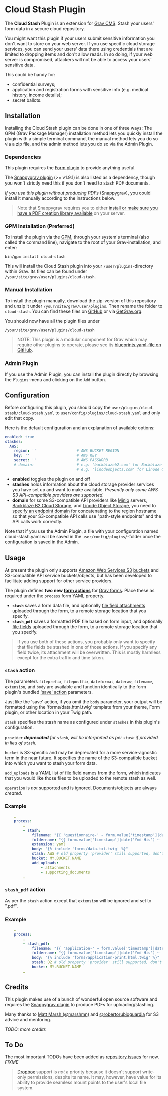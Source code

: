 # Cloud Stash Plugin

The **Cloud Stash** Plugin is an extension for [Grav CMS](http://github.com/getgrav/grav). Stash your users' form data in a secure cloud repository.

You might want this plugin if your users submit sensitive information you don't want to store on your web server. If you use specific cloud storage services, you can send your users' data there using credentials that are limited to dropping items and don't allow reads. In so doing, if your web server is compromised, attackers will not be able to access your users' sensitive data.

This could be handy for:

* confidential surveys;
* application and registration forms with sensitive info (e.g. medical history, income details);
* secret ballots.

## Installation

Installing the Cloud Stash plugin can be done in one of three ways: The GPM (Grav Package Manager) installation method lets you quickly install the plugin with a simple terminal command, the manual method lets you do so via a zip file, and the admin method lets you do so via the Admin Plugin.

### Dependencies

This plugin requires the [Form plugin](https://github.com/getgrav/grav-plugin-form) to provide anything useful.

The [Snappygrav plugin](https://github.com/iusvar/grav-plugin-snappygrav) (>= v1.9.1) is also listed as a dependency, though you won't strictly need this if you don't need to stash PDF documents.

_If you use this plugin without producing PDFs_ (Snappygrav), you could install it manually according to the instructions below.

> Note that Snappygrav requires you to either [install or make sure you have a PDF creation library available](https://github.com/iusvar/grav-plugin-snappygrav#requirements) on your server.

### GPM Installation (Preferred)

To install the plugin via the [GPM](http://learn.getgrav.org/advanced/grav-gpm), through your system's terminal (also called the command line), navigate to the root of your Grav-installation, and enter:

    bin/gpm install cloud-stash

This will install the Cloud Stash plugin into your `/user/plugins`-directory within Grav. Its files can be found under `/your/site/grav/user/plugins/cloud-stash`.

### Manual Installation

To install the plugin manually, download the zip-version of this repository and unzip it under `/your/site/grav/user/plugins`. Then rename the folder to `cloud-stash`. You can find these files on [GitHub](https://github.com/hughbris/grav-plugin-cloud-stash) or via [GetGrav.org](http://getgrav.org/downloads/plugins#extras).

You should now have all the plugin files under

    /your/site/grav/user/plugins/cloud-stash

> NOTE: This plugin is a modular component for Grav which may require other plugins to operate, please see its [blueprints.yaml-file on GitHub](https://github.com/hughbris/grav-plugin-cloud-stash/blob/master/blueprints.yaml).

### Admin Plugin

If you use the Admin Plugin, you can install the plugin directly by browsing the `Plugins`-menu and clicking on the `Add` button.

## Configuration

Before configuring this plugin, you should copy the `user/plugins/cloud-stash/cloud-stash.yaml` to `user/config/plugins/cloud-stash.yaml` and only edit that copy.

Here is the default configuration and an explanation of available options:

```yaml
enabled: true
stashes:
  AWS:
    region: ''                  # AWS BUCKET REGION
    key: ''                     # AWS KEY
    secret: ''                  # AWS PASSWORD
    # domain:                   # e.g. 'backblazeb2.com' for Backblaze B2 (see https://www.backblaze.com/b2/docs/s3_compatible_api.html and below)
                                # e.g. 'linodeobjects.com' for Linode Object Storage stashes
```

* **enabled** toggles the plugin on and off
* **stashes** holds information about the cloud storage provider services you have set up and want to make available. _Presently only some AWS S3 API-compatible providers are supported._
* **domain** for some S3-compatible API providers like [Minio](https://min.io) servers, [Backblaze B2 Cloud Storage](https://www.backblaze.com/b2/cloud-storage.html), and [Linode Object Storage](https://www.linode.com/products/object-storage/), you need to [specify an endpoint domain](https://docs.min.io/docs/how-to-use-aws-sdk-for-php-with-minio-server.html) for concatenating to the region hostname so that your S3-compatible API calls use "path-style endpoints" and the API calls work correctly.

Note that if you use the Admin Plugin, a file with your configuration named cloud-stash.yaml will be saved in the `user/config/plugins/`-folder once the configuration is saved in the Admin.

## Usage

At present the plugin only supports [Amazon Web Services S3](https://docs.aws.amazon.com/s3/index.html) [buckets](https://docs.aws.amazon.com/AmazonS3/latest/dev/Introduction.html#BasicsBucket) and S3-compatible API service buckets/objects, but has been developed to facilitate adding support for other service providers.

The plugin defines **two new [form actions](https://learn.getgrav.org/16/forms/forms/reference-form-actions)** for [Grav forms](https://github.com/getgrav/grav-plugin-form). Place these as required under the `process` form YAML property.

* **`stash`** saves a form data file, and optionally [file field attachments](https://learn.getgrav.org/16/forms/forms/fields-available#file-field) uploaded through the form, to a remote storage location that you specify.
* **`stash_pdf`** saves a formatted PDF file based on form input, and optionally [file fields](https://learn.getgrav.org/16/forms/forms/fields-available#file-field) uploaded through the form, to a remote storage location that you specify.

> If you use both of these actions, you probably only want to specify that file fields be stashed in one of those actions. If you specify any field twice, its attachment will be overwritten. This is mostly harmless except for the extra traffic and time taken.

### `stash` action

The parameters `fileprefix`, `filepostfix`, `dateformat`, `dateraw`, `filename`, `extension`, and `body` are available and function identically to the form plugin's bundled ['save' action](https://learn.getgrav.org/16/forms/forms/reference-form-actions#save) parameters.

Just like the 'save' action, if you omit the `body` parameter, your output will be formatted using the 'forms/data.html.twig' template from your theme, Form plugin, or other location in your Twig path.

`stash` specifies the stash name as configured under `stashes` in this plugin's configuration.

`provider` _**deprecated** for `stash`, will be interpreted as per `stash` if provided in lieu of `stash`._

`bucket` is S3-specific and may be deprecated for a more service-agnostic term in the near future. It specifies the name of the S3-compatible bucket into which you want to stash your form data.

`add_uploads` is a YAML list of [file field](https://learn.getgrav.org/16/forms/forms/fields-available#file-field) names from the form, which indicates that you would like those files to be uploaded to the remote stash as well.

`operation` is _not_ supported and is ignored. Documents/objects are always _created_.

### Example

```yaml
    …
    process:
        …
        - stash:
            filename: "{{ 'questionnaire-' ~ form.value['timestamp']|date('Ymd-His') ~ '-' ~ form.value['respondent-name']|e|split(' ')|last|lower ~ '.yaml' }}"
            foldername: "{{ form.value['timestamp']|date('Ymd-His') ~ '-' ~ form.value['respondent-name']|e|split(' ')|last|lower }}"
            extension: yaml
            body: "{% include 'forms/data.txt.twig' %}"
            stash: AWS # old property 'provider' still supported, don't use it though
            bucket: MY.BUCKET.NAME
            add_uploads:
                - attachments
                - supporting_documents
        …
```

### `stash_pdf` action

As per the `stash` action except that `extension` will be ignored and set to ".pdf".

### Example

```yaml
    …
    process:
        …
        - stash_pdf:
            filename: "{{ 'application-' ~ form.value['timestamp']|date('Ymd-His') ~ '-' ~ form.value['applicant-name']|e|split(' ')|last|lower ~ '.pdf' }}"
            foldername: "{{ form.value['timestamp']|date('Ymd-His') ~ '-' ~ form.value['applicant-name']|e|split(' ')|last|lower }}"
            body: "{% include 'forms/application-print.html.twig' %}"
            stash: B2 # old property 'provider' still supported, don't use it though
            bucket: MY.BUCKET.NAME
        …
```

## Credits

This plugin makes use of a bunch of wonderful open source software and requires the [Snappygrav plugin](https://github.com/iusvar/grav-plugin-snappygrav) to produce PDFs for uploading/stashing.

Many thanks to [Matt Marsh (@marshmn)](https://github.com/marshmn) and [@robertorubioguardia](https://github.com/robertorubioguardia) for S3 advice and mentoring.

_TODO: more credits_

## To Do

The most important TODOs have been added as [repository issues](https://github.com/hughbris/grav-plugin-cloud-stash/issues) for now. _FIXME_

> [Dropbox](https://dropbox.com) support is _not_ a priority because it doesn't support write-only permissions, despite its name. It may, however, have value for its ability to provide seamless mount points to the user's local file system.
